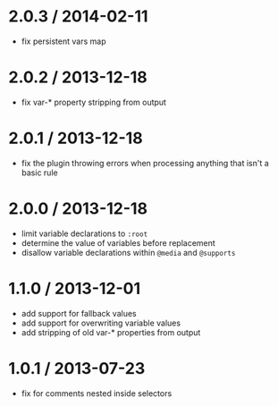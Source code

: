 2.0.3 / 2014-02-11
==================

* fix persistent vars map

2.0.2 / 2013-12-18
==================

 * fix var-* property stripping from output

2.0.1 / 2013-12-18
==================

 * fix the plugin throwing errors when processing anything that isn't a basic rule

2.0.0 / 2013-12-18
==================

 * limit variable declarations to `:root`
 * determine the value of variables before replacement
 * disallow variable declarations within `@media` and `@supports`

1.1.0 / 2013-12-01
==================

 * add support for fallback values
 * add support for overwriting variable values
 * add stripping of old var-* properties from output

1.0.1 / 2013-07-23
==================

 * fix for comments nested inside selectors

